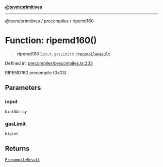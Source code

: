 [**@tevm/primitives**](../../../../README.md)

***

[@tevm/primitives](../../../../globals.md) / [precompiles](../README.md) / ripemd160

# Function: ripemd160()

> **ripemd160**(`input`, `gasLimit`): [`PrecompileResult`](../interfaces/PrecompileResult.md)

Defined in: [precompiles/precompiles.ts:233](https://github.com/evmts/primitives/blob/main/src/precompiles/precompiles.ts#L233)

RIPEMD160 precompile (0x03)

## Parameters

### input

`Uint8Array`

### gasLimit

`bigint`

## Returns

[`PrecompileResult`](../interfaces/PrecompileResult.md)

